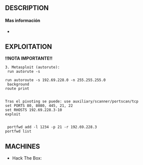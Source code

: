 ## DESCRIPTION



#### Mas información
* 


## EXPLOITATION

**!!NOTA IMPORTANTE!!** 
```
3. Metasploit (autorute):
 run autorute -s 
 
run autoroute -s 192.69.228.0 -n 255.255.255.0
 background
route print


Tras el pivoting se puede: use auxiliary/scanner/portscan/tcp
set PORTS 80, 8080, 445, 21, 22
set RHOSTS 192.69.228.3-10
exploit
 
 
 portfwd add -l 1234 -p 21 -r 192.69.228.3
portfwd list
```


## MACHINES

* Hack The Box: 